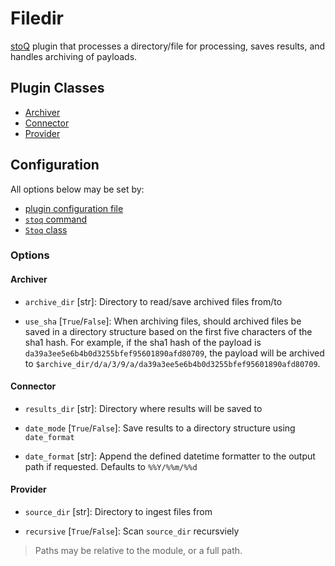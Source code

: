 # Filedir

[stoQ](https://stoq-framework.readthedocs.io/en/v2/index.html) plugin that processes a directory/file for processing, saves results, and handles archiving of payloads.

## Plugin Classes

- [Archiver](https://stoq-framework.readthedocs.io/en/v2/dev/archivers.html)
- [Connector](https://stoq-framework.readthedocs.io/en/v2/dev/connectors.html)
- [Provider](https://stoq-framework.readthedocs.io/en/v2/dev/providers.html)

## Configuration

All options below may be set by:

- [plugin configuration file](https://stoq-framework.readthedocs.io/en/v2/dev/plugin_overview.html#configuration)
- [`stoq` command](https://stoq-framework.readthedocs.io/en/v2/gettingstarted.html#plugin-options)
- [`Stoq` class](https://stoq-framework.readthedocs.io/en/v2/dev/core.html?highlight=plugin_opts#using-providers)

### Options

#### Archiver

- `archive_dir` [str]: Directory to read/save archived files from/to

- `use_sha` [`True`/`False`]: When archiving files, should archived files be saved in a directory structure based on the first five characters of the sha1 hash. For example, if the sha1 hash of the payload is `da39a3ee5e6b4b0d3255bfef95601890afd80709`, the payload will be archived to `$archive_dir/d/a/3/9/a/da39a3ee5e6b4b0d3255bfef95601890afd80709`.

#### Connector

- `results_dir` [str]: Directory where results will be saved to

- `date_mode` [`True`/`False`]: Save results to a directory structure using `date_format`

- `date_format` [str]: Append the defined datetime formatter to the output path if requested. Defaults to `%%Y/%%m/%%d`

#### Provider

- `source_dir` [str]: Directory to ingest files from

- `recursive` [`True`/`False`]: Scan `source_dir` recursviely

> Paths may be relative to the module, or a full path.
